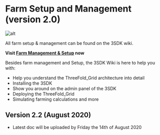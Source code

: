 # Farm Setup and Management (version 2.0)

![alt](img/sdk_intro.png)

All farm setup & management can be found on the 3SDK wiki.

**Visit [Farm Management & Setup](farming_diy_guide) now**

Besides farm management and Setup, the 3SDK Wiki is here to help you with:

- Help you understand the ThreeFold_Grid architecture into detail
- Installing the 3SDK
- Show you around on the admin panel of the 3SDK
- Deploying the ThreeFold_Grid
- Simulating farming calculations
  and more

## Version 2.2 (August 2020)

- Latest doc will be uploaded by Friday the 14th of August 2020